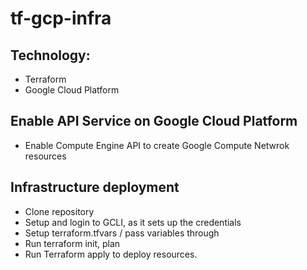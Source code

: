 # tf-gcp-infra


## Technology:
- Terraform
- Google Cloud Platform
  
## Enable API Service on Google Cloud Platform
- Enable Compute Engine API to create Google Compute Netwrok resources

## Infrastructure deployment
- Clone repository 
- Setup and login to GCLI, as it sets up the credentials
- Setup terraform.tfvars / pass variables through
- Run terraform init, plan
- Run Terraform apply to deploy resources.

